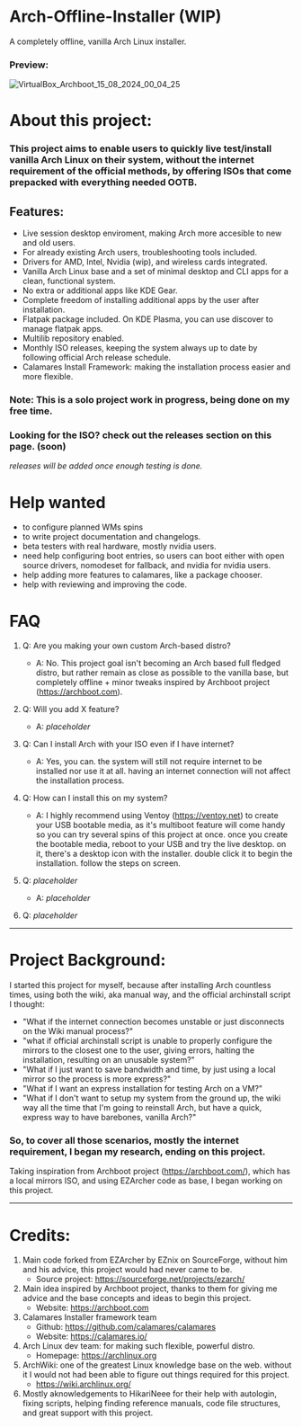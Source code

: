 # Arch-Offline-Installer (WIP)
A completely offline, vanilla Arch Linux installer.

### Preview: 

![VirtualBox_Archboot_15_08_2024_00_04_25](https://github.com/user-attachments/assets/e5ee9972-2c11-4920-aa98-132df79c46ef)

# About this project:

### This project aims to enable users to quickly live test/install vanilla Arch Linux on their system, without the internet requirement of the official methods, by offering ISOs that come prepacked with everything needed OOTB.

## Features:

- Live session desktop enviroment, making Arch more accesible to new and old users. 
- For already existing Arch users, troubleshooting tools included.
- Drivers for AMD, Intel, Nvidia (wip), and wireless cards integrated.
- Vanilla Arch Linux base and a set of minimal desktop and CLI apps for a clean, functional system.
- No extra or additional apps like KDE Gear.
- Complete freedom of installing additional apps by the user after installation.
- Flatpak package included. On KDE Plasma, you can use discover to manage flatpak apps.
- Multilib repository enabled.
- Monthly ISO releases, keeping the system always up to date by following official Arch release schedule.
- Calamares Install Framework: making the installation process easier and more flexible.

### Note: This is a solo project work in progress, being done on my free time.

### Looking for the ISO? check out the releases section on this page. (soon)

*releases will be added once enough testing is done.*

# Help wanted
- to configure planned WMs spins
- to write project documentation and changelogs.
- beta testers with real hardware, mostly nvidia users.
- need help configuring boot entries, so users can boot either with open source drivers, nomodeset for fallback, and nvidia for nvidia users.
- help adding more features to calamares, like a package chooser.
- help with reviewing and improving the code.

# FAQ
1. Q: Are you making your own custom Arch-based distro?
   - A: No. This project goal isn't becoming an Arch based full fledged distro, but rather remain as close as possible to the vanilla base, but completely offline + minor tweaks inspired by Archboot project (https://archboot.com).
   
3. Q: Will you add X feature?
   - A: *placeholder*
   
5. Q: Can I install Arch with your ISO even if I have internet?
   - A: Yes, you can. the system will still not require internet to be installed nor use it at all. having an internet connection will not affect the installation process.
   
6. Q: How can I install this on my system?
   - A: I highly recommend using Ventoy (https://ventoy.net) to create your USB bootable media, as it's multiboot feature will come handy so you can try several spins of this project at once. once you create the bootable media, reboot to your USB and try the live desktop. on it, there's a desktop icon with the installer. double click it to begin the installation. follow the steps on screen.

7. Q: *placeholder*
   - A: *placeholder*
8. Q: *placeholder*

------------
# Project Background:
I started this project for myself, because after installing Arch countless times, using both the wiki, aka manual way, and the official archinstall script I thought:

- "What if the internet connection becomes unstable or just disconnects on the Wiki manual process?" 
- "what if official archinstall script is unable to properly configure the mirrors to the closest one to the user, giving errors, halting the installation, resulting on an unusable system?"
- "What if I just want to save bandwidth and time, by just using a local mirror so the process is more express?"
- "What if I want an express installation for testing Arch on a VM?"
- "What if I don't want to setup my system from the ground up, the wiki way all the time that I'm going to reinstall Arch, but have a quick, express way to have barebones, vanilla Arch?"

### So, to cover all those scenarios, mostly the internet requirement, I began my research, ending on this project. 
Taking inspiration from Archboot project (https://archboot.com/), which has a local mirrors ISO, and using EZArcher code as base, I began working on this project.

------------
# Credits:
1. Main code forked from EZArcher by EZnix on SourceForge, without him and his advice, this project would had never came to be.
   - Source project: https://sourceforge.net/projects/ezarch/
2. Main idea inspired by Archboot project, thanks to them for giving me advice and the base concepts and ideas to begin this project.
   - Website: https://archboot.com
3. Calamares Installer framework team
   - Github: https://github.com/calamares/calamares
   - Website: https://calamares.io/
4. Arch Linux dev team: for making such flexible, powerful distro. 
   - Homepage: https://archlinux.org
5. ArchWiki: one of the greatest Linux knowledge base on the web. without it I would not had been able to figure out things required for this project. 
    - https://wiki.archlinux.org/
6. Mostly aknowledgements to HikariNeee for their help with autologin, fixing scripts, helping finding reference manuals, code file structures, and great support with this project.



